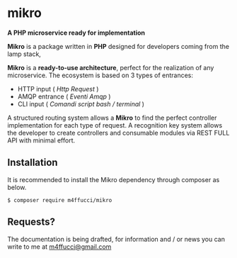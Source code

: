 # mikro
**A PHP microservice ready for implementation**

**Mikro** is a package written in **PHP** designed for developers coming from the lamp stack,

**Mikro** is a **ready-to-use architecture**, perfect for the realization of any microservice. The ecosystem is based on 3 types of entrances:

- HTTP input ( _Http Request_ )
- AMQP entrance ( _Eventi Amqp_ )
- CLI input ( _Comandi script bash / terminal_ )

A structured routing system allows a **Mikro** to find the perfect controller implementation for each type of request. A recognition key system allows the developer to create controllers and consumable modules via REST FULL API with minimal effort.

## Installation
It is recommended to install the Mikro dependency through composer as below.

`
$ composer require m4ffucci/mikro
`

## Requests?
The documentation is being drafted, for information and / or news you can write to me at m4ffucci@gmail.com